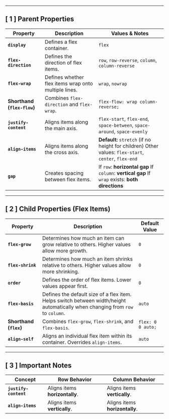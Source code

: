 
---

## **[ 1 ] Parent Properties**

|Property|Description|Values & Notes|
|---|---|---|
|**`display`**|Defines a flex container.|`flex`|
|**`flex-direction`**|Defines the direction of flex items.|`row`, `row-reverse`, `column`, `column-reverse`|
|**`flex-wrap`**|Defines whether flex items wrap onto multiple lines.|`wrap`, `nowrap`|
|**Shorthand (`flex-flow`)**|Combines `flex-direction` and `flex-wrap`.|`flex-flow: wrap column-reverse;`|
|**`justify-content`**|Aligns items along the main axis.|`flex-start`, `flex-end`, `space-between`, `space-around`, `space-evenly`|
|**`align-items`**|Aligns items along the cross axis.|**Default:** `stretch` (if no height for children) Other values: `flex-start`, `center`, `flex-end`|
|**`gap`**|Creates spacing between flex items.|If `row`: **horizontal gap** If `column`: **vertical gap** If `wrap` exists: **both directions**|

---

## **[ 2 ] Child Properties (Flex Items)**

|Property|Description|Default Value|
|---|---|---|
|**`flex-grow`**|Determines how much an item can grow relative to others. Higher values allow more growth.|`0`|
|**`flex-shrink`**|Determines how much an item shrinks relative to others. Higher values allow more shrinking.|`0`|
|**`order`**|Defines the order of flex items. Lower values appear first.|`0`|
|**`flex-basis`**|Defines the default size of a flex item. Helps switch between width/height automatically when changing from `row` to `column`.|`auto`|
|**Shorthand (`flex`)**|Combines `flex-grow`, `flex-shrink`, and `flex-basis`.|`flex: 0 0 auto;`|
|**`align-self`**|Aligns an individual flex item within its container. Overrides `align-items`.|`auto`|

---

## **[ 3 ] Important Notes**

|Concept|Row Behavior|Column Behavior|
|---|---|---|
|**`justify-content`**|Aligns items **horizontally**.|Aligns items **vertically**.|
|**`align-items`**|Aligns items **vertically**.|Aligns items **horizontally**.|
